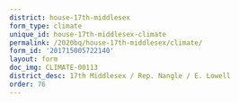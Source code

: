 ```yaml
---
district: house-17th-middlesex
form_type: climate
unique_id: house-17th-middlesex-climate
permalink: /2020bq/house-17th-middlesex/climate/
form_id: '201715005722140'
layout: form
doc_img: CLIMATE-00113
district_desc: 17th Middlesex / Rep. Nangle / E. Lowell
order: 76
---
```

